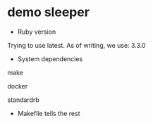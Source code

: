 # demo sleeper

* Ruby version

Trying to use latest.
As of writing, we use:
3.3.0

* System dependencies

make

docker

standardrb

* Makefile tells the rest
